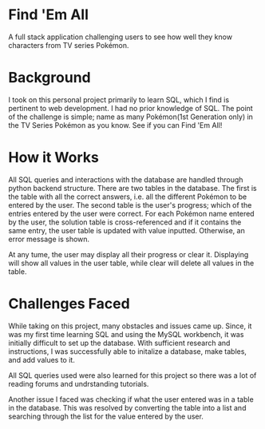 # Find 'Em All
A full stack application challenging users to see how well they know characters from TV series Pokémon.

# Background
I took on this personal project primarily to learn SQL, which I find is pertinent to web development. I had no prior knowledge of SQL. The point of the challenge is simple; name as many Pokémon(1st Generation only) in the TV Series Pokémon as you know. See if you can Find 'Em All!

# How it Works
All SQL queries and interactions with the database are handled through python backend structure. There are two tables in the database. The first is the table with all the correct answers, i.e. all the different Pokémon to be entered by the user. The second table is the user's progress; which of the entries entered by the user were correct. For each Pokémon name entered by the user, the solution table is cross-referenced and if it contains the same entry, the user table is updated with value inputted. Otherwise, an error message is shown.

At any tume, the user may display all their progress or clear it. Displaying will show all values in the user table, while clear will delete all values in the table.

# Challenges Faced
While taking on this project, many obstacles and issues came up. Since, it was my first time learning SQL and using the MySQL workbench, it was initially difficult to set up the database. With sufficient research and instructions, I was successfully able to initalize a database, make tables, and add values to it.

All SQL queries used were also learned for this project so there was a lot of reading forums and undrstanding tutorials.

Another issue I faced was checking if what the user entered was in a table in the database. This was resolved by converting the table into a list and searching through the list for the value entered by the user.  
